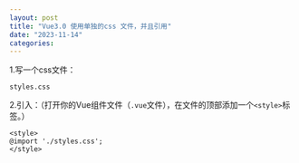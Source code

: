 ```yaml
---
layout: post
title: "Vue3.0 使用单独的css 文件，并且引用"
date: "2023-11-14"
categories: 
---
```

<p>1.写一个css文件：</p>

<p><code>styles.css</code></p>

<p>2.引入：（打开你的Vue组件文件（<code>.vue</code>文件），在文件的顶部添加一个<code>&lt;style&gt;</code>标签。）</p>

<pre>
<code>&lt;style&gt;
@import &#39;./styles.css&#39;;
&lt;/style&gt;</code></pre>

